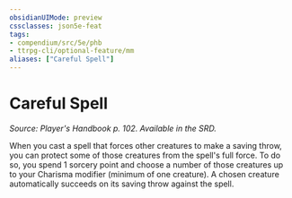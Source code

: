```yaml
---
obsidianUIMode: preview
cssclasses: json5e-feat
tags:
- compendium/src/5e/phb
- ttrpg-cli/optional-feature/mm
aliases: ["Careful Spell"]
---
```

# Careful Spell
*Source: Player's Handbook p. 102. Available in the SRD.*  

When you cast a spell that forces other creatures to make a saving throw, you can protect some of those creatures from the spell's full force. To do so, you spend 1 sorcery point and choose a number of those creatures up to your Charisma modifier (minimum of one creature). A chosen creature automatically succeeds on its saving throw against the spell.